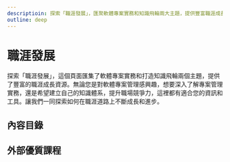 ```yaml
---
descriptioin: 探索「職涯發展」，匯聚軟體專案實務和知識飛輪兩大主題，提供豐富職涯成長資源。無論您對專案管理、知識體系建立，或提升競爭力有興趣，這裡都有適合您的資訊和工具。讓我們共同探索職涯道路，持續成長進步。
outline: deep
---
```


# 職涯發展

探索「職涯發展」，這個頁面匯集了軟體專案實務和打造知識飛輪兩個主題，提供了豐富的職涯成長資源。無論您是對軟體專案管理感興趣，想要深入了解專案管理實務，還是希望建立自己的知識體系，提升職場競爭力，這裡都有適合您的資訊和工具。讓我們一同探索如何在職涯道路上不斷成長和進步。

## 內容目錄

<DigitalDocuments :items="digitalDocumentItems"></DigitalDocuments>

## 外部優質課程

<Courses :modelValue="courseItems"></Courses>

<script setup>
import DigitalDocuments from '../components/digitalDocuments.vue'
import Courses from '../components/courses.vue'

const digitalDocumentItems = [
    {
        url: './software',
        name: '軟體專案實務',
        keywords: ['從PMP到敏捷', '理想敏捷', '實務敏捷', '角色盲點'],
        audience: ['職場小白/轉職者，對軟體開發實務感到好奇的人', '希望了解專案中角色個別困境的人', '對專案管理有興趣的人與PMI相關持證人'],
        rating: 3
    },
    {
        url: './flywheel',
        name: '打造知識飛輪',
        keywords: ['制定目標', '學習', '輸出', '優化'],
        audience: ['渴望有效學習各方面知識的人', '想減輕家人負擔的長輩', '對講師內容創作充滿好奇心的人'],
        rating: 3
    },
]

const courseItems = [
    {
        image: '/career/daren.png',
        description: `「這裡是《大人學》課程報名網站。您可以在這裡參與我們優質的實體與線上課程，註冊學員也能下載豐富的學習資源。讓我們一同往成熟大人之路邁進！」`,
        name: '大人學',
        url: 'https://shop.darencademy.com/index/search/tag/PDU',
    },
]
</script>

